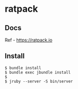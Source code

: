# ratpack

## Docs
Ref - https://ratpack.io

## Install
```
$ bundle install
$ bundle exec jbundle install
$
$ jruby --server -S bin/server
```
